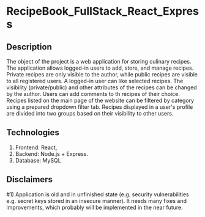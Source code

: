 # RecipeBook_FullStack_React_Express

## Description

The object of the project is a web application for storing culinary recipes. The application allows logged-in users to add, store, and manage recipes. Private recipes are only visible to the author, while public recipes are visible to all registered users. A logged-in user can like selected recipes. The visibility (private/public) and other attributes of the recipes can be changed by the author. Users can add comments to th recipes of their choice. Recipes listed on the main page of the website can be filtered by category using a prepared dropdown filter tab. Recipes displayed in a user's profile are divided into two groups based on their visibility to other users.

## Technologies

1. Frontend: React,
2. Backend: Node.js + Express.
3. Database: MySQL

## Disclaimers

#1) Application is old and in unfinished state (e.g. security vulnerabilities e.g. secret keys stored in an insecure manner). It needs many fixes and improvements, which probably will be implemented in the near future.

